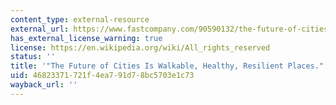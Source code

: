 ```yaml
---
content_type: external-resource
external_url: https://www.fastcompany.com/90590132/the-future-of-cities-is-walkable-healthy-resilient-places
has_external_license_warning: true
license: https://en.wikipedia.org/wiki/All_rights_reserved
status: ''
title: '"The Future of Cities Is Walkable, Healthy, Resilient Places."'
uid: 46823371-721f-4ea7-91d7-8bc5703e1c73
wayback_url: ''
---
```

